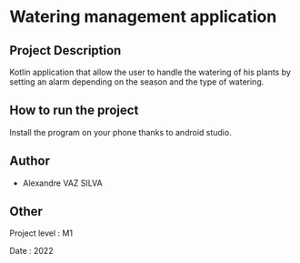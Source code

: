 # Watering management application

## Project Description

Kotlin application that allow the user to handle the watering of his plants by setting an alarm depending on the season and the type of watering.

## How to run the project 

Install the program on your phone thanks to android studio.

## Author 

- Alexandre VAZ SILVA

## Other 

Project level : M1

Date : 2022
